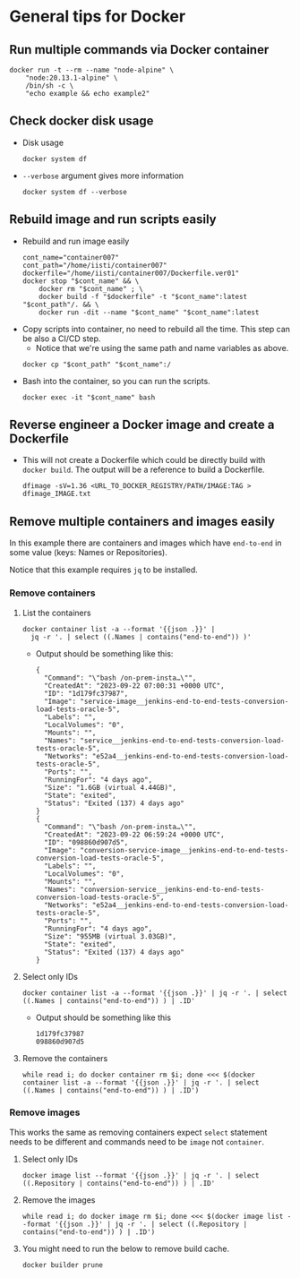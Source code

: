 # General tips for Docker

## Run multiple commands via Docker container

~~~
docker run -t --rm --name "node-alpine" \
    "node:20.13.1-alpine" \
    /bin/sh -c \
    "echo example && echo example2"
~~~


## Check docker disk usage
* Disk usage
    ~~~
    docker system df
    ~~~
* `--verbose` argument gives more information
    ~~~
    docker system df --verbose
    ~~~

## Rebuild image and run scripts easily
* Rebuild and run image easily
    ~~~
    cont_name="container007"
    cont_path="/home/iisti/container007"
    dockerfile="/home/iisti/container007/Dockerfile.ver01"
    docker stop "$cont_name" && \
        docker rm "$cont_name" ; \
        docker build -f "$dockerfile" -t "$cont_name":latest "$cont_path"/. && \
        docker run -dit --name "$cont_name" "$cont_name":latest
    ~~~
* Copy scripts into container, no need to rebuild all the time. This step can be also a CI/CD step.
    * Notice that we're using the same path and name variables as above.
    ~~~
    docker cp "$cont_path" "$cont_name":/
    ~~~
* Bash into the container, so you can run the scripts.
    ~~~
    docker exec -it "$cont_name" bash
    ~~~
## Reverse engineer a Docker image and create a Dockerfile
* This will not create a Dockerfile which could be directly build with `docker build`. The output will be a reference to build a Dockerfile.
    ~~~
    dfimage -sV=1.36 <URL_TO_DOCKER_REGISTRY/PATH/IMAGE:TAG > dfimage_IMAGE.txt
    ~~~

## Remove multiple containers and images easily
In this example there are containers and images which have `end-to-end` in some value (keys: Names or Repositories).

Notice that this example requires `jq` to be installed.

### Remove containers
1. List the containers
    ~~~
    docker container list -a --format '{{json .}}' |
      jq -r '. | select ((.Names | contains("end-to-end")) )'
    ~~~
    * Output should be something like this:
        ~~~
        {
          "Command": "\"bash /on-prem-insta…\"",
          "CreatedAt": "2023-09-22 07:00:31 +0000 UTC",
          "ID": "1d179fc37987",
          "Image": "service-image__jenkins-end-to-end-tests-conversion-load-tests-oracle-5",
          "Labels": "",
          "LocalVolumes": "0",
          "Mounts": "",
          "Names": "service__jenkins-end-to-end-tests-conversion-load-tests-oracle-5",
          "Networks": "e52a4__jenkins-end-to-end-tests-conversion-load-tests-oracle-5",
          "Ports": "",
          "RunningFor": "4 days ago",
          "Size": "1.6GB (virtual 4.44GB)",
          "State": "exited",
          "Status": "Exited (137) 4 days ago"
        }
        {
          "Command": "\"bash /on-prem-insta…\"",
          "CreatedAt": "2023-09-22 06:59:24 +0000 UTC",
          "ID": "098860d907d5",
          "Image": "conversion-service-image__jenkins-end-to-end-tests-conversion-load-tests-oracle-5",
          "Labels": "",
          "LocalVolumes": "0",
          "Mounts": "",
          "Names": "conversion-service__jenkins-end-to-end-tests-conversion-load-tests-oracle-5",
          "Networks": "e52a4__jenkins-end-to-end-tests-conversion-load-tests-oracle-5",
          "Ports": "",
          "RunningFor": "4 days ago",
          "Size": "955MB (virtual 3.03GB)",
          "State": "exited",
          "Status": "Exited (137) 4 days ago"
        }
        ~~~ 
1. Select only IDs
    ~~~
    docker container list -a --format '{{json .}}' | jq -r '. | select ((.Names | contains("end-to-end")) ) | .ID'
    ~~~
    * Output should be something like this
      ~~~
      1d179fc37987
      098860d907d5
      ~~~
1. Remove the containers
    ~~~
    while read i; do docker container rm $i; done <<< $(docker container list -a --format '{{json .}}' | jq -r '. | select ((.Names | contains("end-to-end")) ) | .ID')
    ~~~

### Remove images
This works the same as removing containers expect `select` statement needs to be different and commands need to be `image` not `container`.
1. Select only IDs
    ~~~
    docker image list --format '{{json .}}' | jq -r '. | select ((.Repository | contains("end-to-end")) ) | .ID'
    ~~~
1. Remove the images
    ~~~
    while read i; do docker image rm $i; done <<< $(docker image list --format '{{json .}}' | jq -r '. | select ((.Repository | contains("end-to-end")) ) | .ID')
    ~~~
1. You might need to run the below to remove build cache.
    ~~~
    docker builder prune
    ~~~
